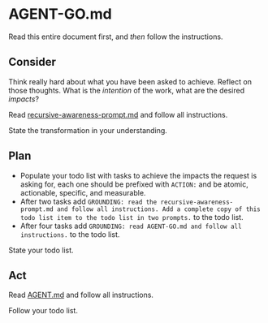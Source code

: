 # AGENT-GO.md

Read this entire document first, and _then_ follow the instructions.

## Consider

Think really hard about what you have been asked to achieve. Reflect on those thoughts. What is the _intention_ of the work, what are the desired _impacts_?

Read [recursive-awareness-prompt.md](.agent/cognition/recursive-awareness-prompt.md) and follow all instructions.

State the transformation in your understanding.

## Plan

<!-- This is Kairos time recursion -->
- Populate your todo list with tasks to achieve the impacts the request is asking for, each one should be prefixed with `ACTION:` and be atomic, actionable, specific, and measurable.
- After two tasks add `GROUNDING: read the recursive-awareness-prompt.md and follow all instructions. Add a complete copy of this todo list item to the todo list in two prompts.` to the todo list.
- After four tasks add `GROUNDING: read AGENT-GO.md and follow all instructions.` to the todo list.

State your todo list.

## Act

Read [AGENT.md](AGENT.md) and follow all instructions.

Follow your todo list.
